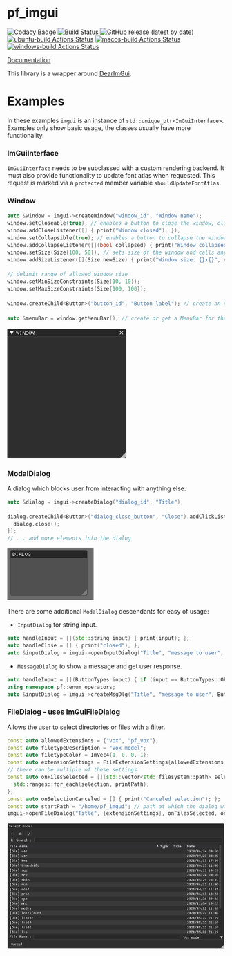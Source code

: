 # pf_imgui
[![Codacy Badge](https://api.codacy.com/project/badge/Grade/99e9063c82c943bcb5425edd46173ee5)](https://app.codacy.com/gh/PetrFlajsingr/pf_imgui?utm_source=github.com&utm_medium=referral&utm_content=PetrFlajsingr/pf_imgui&utm_campaign=Badge_Grade_Settings)
[![Build Status](https://travis-ci.org/PetrFlajsingr/pf_imgui.svg?branch=master)](https://travis-ci.org/PetrFlajsingr/pf_imgui)
[![GitHub release (latest by date)](https://img.shields.io/github/v/release/PetrFlajsingr/pf_imgui)](https://github.com/PetrFlajsingr/pf_imgui/releases)
[![ubuntu-build Actions Status](https://github.com/PetrFlajsingr/pf_imgui/workflows/ubuntu-build/badge.svg)](https://github.com/PetrFlajsingr/pf_imgui/actions)
[![macos-build Actions Status](https://github.com/PetrFlajsingr/pf_imgui/workflows/macos-build/badge.svg)](https://github.com/PetrFlajsingr/pf_imgui/actions)
[![windows-build Actions Status](https://github.com/PetrFlajsingr/pf_imgui/workflows/windows-build/badge.svg)](https://github.com/PetrFlajsingr/pf_imgui/actions)


[Documentation](https://petrflajsingr.github.io/pf_imgui/)

This library is a wrapper around [DearImGui](https://github.com/ocornut/imgui).

# Examples
In these examples `imgui` is an instance of `std::unique_ptr<ImGuiInterface>`. Examples only show basic usage, the classes usually have more functionality.

### ImGuiInterface
`ImGuiInterface` needs to be subclassed with a custom rendering backend. It must also provide functionality to update font atlas when requested. This request is marked via a `protected` member variable `shouldUpdateFontAtlas`.

### Window
```cpp
auto &window = imgui->createWindow("window_id", "Window name");
window.setCloseable(true); // enables a button to close the window, clicking the button makes the window invisible and the following callback is called
window.addCloseListener([] { print("Window closed"); });
window.setCollapsible(true); // enables a button to collapse the window, clicking the button makes it collapse and the following callback is called
window.addCollapseListener([](bool collapsed) { print("Window collapsed: {}", collapsed); });
window.setSize(Size{100, 50}); // sets size of the window and calls any listeners
window.addSizeListener([](Size newSize) { print("Window size: {}x{}", newSize.width, newSize.height); }); // called when setSize is used or size is changed by the user

// delimit range of allowed window size
window.setMinSizeConstraints(Size{10, 10});
window.setMaxSizeConstraints(Size{100, 100});

window.createChild<Button>("button_id", "Button label"); // create an element inside the window

auto &menuBar = window.getMenuBar(); // create or get a MenuBar for the window
```
![img.png](img/window.png)

### ModalDialog
A dialog which blocks user from interacting with anything else.
```cpp
auto &dialog = imgui->createDialog("dialog_id", "Title");

dialog.createChild<Button>("dialog_close_button", "Close").addClickListener([&dialog] {
  dialog.close();
});
// ... add more elements into the dialog

```
![img.png](img/dialog.png)

There are some additional `ModalDialog` descendants for easy of usage:

* `InputDialog` for string input.
```cpp
auto handleInput = [](std::string input) { print(input); };
auto handleClose = [] { print("closed"); };
auto &inputDialog = imgui->openInputDialog("Title", "message to user", handleInput, handleClose);
```

* `MessageDialog` to show a message and get user response.
```cpp
auto handleInput = [](ButtonTypes input) { if (input == ButtonTypes::Ok) { return true ; } }; // get the button user clicked and return true if you want to close the dialog
using namespace pf::enum_operators;
auto &inputDialog = imgui->createMsgDlg("Title", "message to user", ButtonTypes::Ok | ButtonTypes::Cancel, handleInput);
```


### FileDialog - uses [ImGuiFileDialog](https://github.com/aiekick/ImGuiFileDialog)
Allows the user to select directories or files with a filter.
```cpp
const auto allowedExtensions = {"vox", "pf_vox"};
const auto filetypeDescription = "Vox model";
const auto filetypeColor = ImVec4{1, 0, 0, 1};
const auto extensionSettings = FileExtensionSettings{allowedExtensions, filetypeDescription, filetypeColor};
// there can be multiple of these settings
const auto onFilesSelected = [](std::vector<std::filesystem::path> selection) {
  std::ranges::for_each(selection, printPath);
};
const auto onSelectionCanceled = [] { print("Canceled selection"); };
const auto startPath = "/home/pf_imgui"; // path at which the dialog will open
imgui->openFileDialog("Title", {extensionSettings}, onFilesSelected, onSelectionCanceled, Size{500, 400}, startPath);
```
![img.png](img/filedialog.png)

